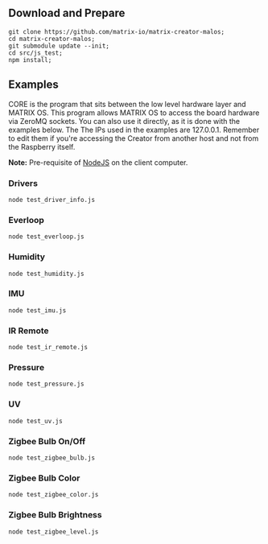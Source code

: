 ## Download and Prepare
```
git clone https://github.com/matrix-io/matrix-creator-malos;
cd matrix-creator-malos;
git submodule update --init;
cd src/js_test;
npm install;
```

## Examples
CORE is the program that sits between the low level hardware layer and MATRIX OS. This program allows MATRIX OS to access the board hardware via ZeroMQ sockets. You can also use it directly, as it is done with the examples below. The The IPs used in the examples are 127.0.0.1. Remember to edit them if you're accessing the Creator from another host and not from the Raspberry itself.

**Note:** Pre-requisite of [NodeJS](https://nodejs.org/en/download) on the client computer.

### Drivers

```
node test_driver_info.js
```
### Everloop

```
node test_everloop.js
```
### Humidity

```
node test_humidity.js
```
### IMU

```
node test_imu.js
```
### IR Remote

```
node test_ir_remote.js
```
### Pressure

```
node test_pressure.js
```
### UV

```
node test_uv.js
```
### Zigbee Bulb On/Off

```
node test_zigbee_bulb.js
```
### Zigbee Bulb Color

```
node test_zigbee_color.js
```
### Zigbee Bulb Brightness

```
node test_zigbee_level.js
```
